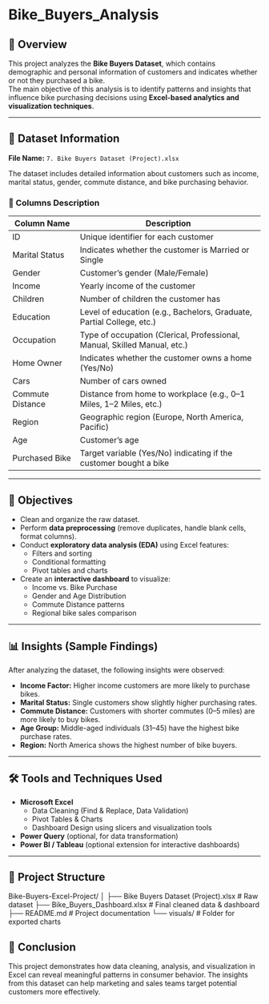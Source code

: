 # Bike_Buyers_Analysis
## 📘 Overview
This project analyzes the **Bike Buyers Dataset**, which contains demographic and personal information of customers and indicates whether or not they purchased a bike.  
The main objective of this analysis is to identify patterns and insights that influence bike purchasing decisions using **Excel-based analytics and visualization techniques**.

---

## 📂 Dataset Information
**File Name:** `7. Bike Buyers Dataset (Project).xlsx`

The dataset includes detailed information about customers such as income, marital status, gender, commute distance, and bike purchasing behavior.

### 🧾 Columns Description

| Column Name | Description |
|--------------|-------------|
| ID | Unique identifier for each customer |
| Marital Status | Indicates whether the customer is Married or Single |
| Gender | Customer’s gender (Male/Female) |
| Income | Yearly income of the customer |
| Children | Number of children the customer has |
| Education | Level of education (e.g., Bachelors, Graduate, Partial College, etc.) |
| Occupation | Type of occupation (Clerical, Professional, Manual, Skilled Manual, etc.) |
| Home Owner | Indicates whether the customer owns a home (Yes/No) |
| Cars | Number of cars owned |
| Commute Distance | Distance from home to workplace (e.g., 0–1 Miles, 1–2 Miles, etc.) |
| Region | Geographic region (Europe, North America, Pacific) |
| Age | Customer’s age |
| Purchased Bike | Target variable (Yes/No) indicating if the customer bought a bike |

---

## 🎯 Objectives
- Clean and organize the raw dataset.
- Perform **data preprocessing** (remove duplicates, handle blank cells, format columns).
- Conduct **exploratory data analysis (EDA)** using Excel features:
  - Filters and sorting
  - Conditional formatting
  - Pivot tables and charts
- Create an **interactive dashboard** to visualize:
  - Income vs. Bike Purchase
  - Gender and Age Distribution
  - Commute Distance patterns
  - Regional bike sales comparison

---

## 📊 Insights (Sample Findings)
After analyzing the dataset, the following insights were observed:

- **Income Factor:** Higher income customers are more likely to purchase bikes.  
- **Marital Status:** Single customers show slightly higher purchasing rates.  
- **Commute Distance:** Customers with shorter commutes (0–5 miles) are more likely to buy bikes.  
- **Age Group:** Middle-aged individuals (31–45) have the highest bike purchase rates.  
- **Region:** North America shows the highest number of bike buyers.

---

## 🛠️ Tools and Techniques Used
- **Microsoft Excel**
  - Data Cleaning (Find & Replace, Data Validation)
  - Pivot Tables & Charts
  - Dashboard Design using slicers and visualization tools
- **Power Query** (optional, for data transformation)
- **Power BI / Tableau** (optional extension for interactive dashboards)

---

## 📁 Project Structure
Bike-Buyers-Excel-Project/
│
├── Bike Buyers Dataset (Project).xlsx # Raw dataset
├── Bike_Buyers_Dashboard.xlsx # Final cleaned data & dashboard
├── README.md # Project documentation
└── visuals/ # Folder for exported charts

## 🏁 Conclusion

This project demonstrates how data cleaning, analysis, and visualization in Excel can reveal meaningful patterns in consumer behavior.
The insights from this dataset can help marketing and sales teams target potential customers more effectively.
